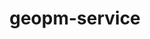 ---
title: "geopm-service"
layout: cache
categories: [package, develop]
meta: {"compilers": ["gcc@11.4.0"], "num_specs": 4, "num_specs_by_stack": {"e4s": 4, "root": 4}, "oss": ["ubuntu22.04"], "platforms": ["linux"], "stacks": ["e4s", "root"], "targets": ["x86_64_v3"], "versions": ["3.2.0"]}
spec_details: [{"compiler": "gcc@11.4.0", "hash": "5e5kjyof5plz54nrugwu2p2pzv3mqews", "os": "ubuntu22.04", "platform": "linux", "size": "-", "stacks": ["e4s", "root"], "target": "x86_64_v3", "variants": ["build_system=autotools", "~debug", "~gnu-ld", "~grpc", "~level_zero", "+libcap", "+liburing", "~nvml", "patches:=eca9657", "+rawmsr", "+systemd"], "versions": ["3.2.0"]}, {"compiler": "gcc@11.4.0", "hash": "ec2hxfvfxofbpm3ntyu4hhr6raq4tpk5", "os": "ubuntu22.04", "platform": "linux", "size": "-", "stacks": ["e4s", "root"], "target": "x86_64_v3", "variants": ["build_system=autotools", "~debug", "~gnu-ld", "~grpc", "~level_zero", "+libcap", "+liburing", "~nvml", "patches:=eca9657", "+rawmsr", "+systemd"], "versions": ["3.2.0"]}, {"compiler": "gcc@11.4.0", "hash": "prmysu5akhpcbfi4f2puipprwuprf5zr", "os": "ubuntu22.04", "platform": "linux", "size": "-", "stacks": ["e4s", "root"], "target": "x86_64_v3", "variants": ["build_system=autotools", "~debug", "~gnu-ld", "~grpc", "~level_zero", "+libcap", "+liburing", "~nvml", "patches:=eca9657", "+rawmsr", "+systemd"], "versions": ["3.2.0"]}, {"compiler": "gcc@11.4.0", "hash": "s4bepithc6onc27bqs6l3luolgk626d6", "os": "ubuntu22.04", "platform": "linux", "size": "-", "stacks": ["e4s", "root"], "target": "x86_64_v3", "variants": ["build_system=autotools", "~debug", "~gnu-ld", "~grpc", "~level_zero", "+libcap", "+liburing", "~nvml", "patches:=eca9657", "+rawmsr", "+systemd"], "versions": ["3.2.0"]}]
---
